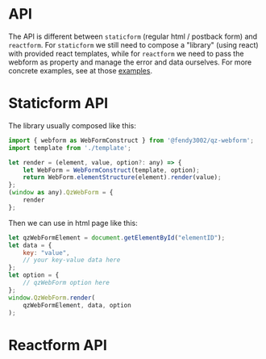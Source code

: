 # API

The API is different between `staticform` (regular html / postback form) and `reactform`. For `staticform` we still need to compose a "library" (using react) with provided react templates, while for `reactform` we need to pass the webform as property and manage the error and data ourselves. For more concrete examples, see at those [examples](../examples).

# Staticform API

The library usually composed like this:

``` javascript
import { webform as WebFormConstruct } from '@fendy3002/qz-webform';
import template from './template';

let render = (element, value, option?: any) => {
    let WebForm = WebFormConstruct(template, option);
    return WebForm.elementStructure(element).render(value);
};
(window as any).QzWebForm = {
    render
};
```

Then we can use in html page like this:

``` javascript
let qzWebFormElement = document.getElementById("elementID");
let data = {
    key: "value",
    // your key-value data here
};
let option = {
    // qzWebForm option here
};
window.QzWebForm.render(
    qzWebFormElement, data, option
);
```

# Reactform API

